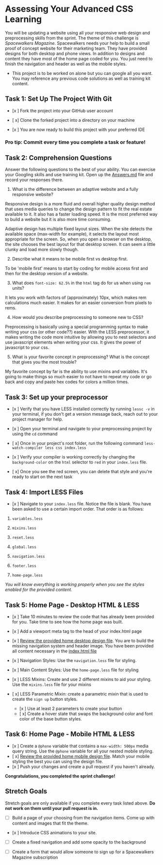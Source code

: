 # Assessing Your Advanced CSS Learning

You will be updating a website using all your responsive web design and preprocessing skills from the sprint. The theme of this challenge is _Spacewalkers Magazine_. Spacewalkers needs your help to build a small proof of concept website for their marketing team. They have provided designs for both desktop and phone views. In addition to designs and content they have most of the home page coded for you. You just need to finish the navigation and header as well as the mobile styles.

* This project is to be worked on alone but you can google all you want. You may reference any previous code solutions as well as training kit content.  

## Task 1: Set Up The Project With Git

* [x ] Fork the project into your GitHub user account

* [ x] Clone the forked project into a directory on your machine

* [x ] You are now ready to build this project with your preferred IDE

### Pro tip: Commit every time you complete a task or feature!

## Task 2: Comprehension Questions

Answer the following questions to the best of your ability. You can exercise your Googling skills and use training kit. Open up the [Answers.md](Answers.md) file and record your responses there.

1. What is the difference between an adaptive website and a fully responsive website?

Responsive design is a more fluid and overall higher quality design method that uses media queries to change the design pattern to fit the real estate available to it. It also has a faster loading speed. It is the most preferred way to build a website but it is also more time consuming. 

Adaptive design has multiple fixed layout sizes. When the site detects the available space (max-width for example), it selects the layout most appropriate for the screen. So, when you open a browser on the desktop, the site chooses the best layout for that desktop screen. It can seem a little clunky and load more slowly though.

2. Describe what it means to be mobile first vs desktop first.

To be 'mobile first' means to start by coding for mobile access first and then for the desktop version of a website.

3. What does `font-size: 62.5%` in the `html` tag do for us when using `rem` units?

It lets you work with factors of (approximately) 10px, which makes rem calculations much easier. It makes for an easier conversion from pixels to rems. 

4. How would you describe preprocessing to someone new to CSS?

Preprocessing is basically using a special programming syntax to make writing your css (or other code??) easier. With the LESS preprocessor, it makes writing the code more intuitive by allowing you to nest selectors and use javascript elements when writing your css. It gives the power of javascript to your css. 

5. What is your favorite concept in preprocessing? What is the concept that gives you the most trouble?

My favorite concept by far is the ability to use mixins and variables. It's going to make things so much easier to not have to repeat my code or go back and copy and paste hex codes for colors a million times. 

## Task 3: Set up your preprocessor

* [x ] Verify that you have LESS installed correctly by running `lessc -v` in your terminal, if you don't get a version message back, reach out to your project manager for help.

* [x ] Open your terminal and navigate to your preprocessing project by using the `cd` command

* [ x] Once in your project's root folder, run the following command `less-watch-compiler less css index.less`

* [x ] Verify your compiler is working correctly by changing the `background-color` on the `html` selector to `red` in your `index.less` file.

* [ x] Once you see the red screen, you can delete that style and you're ready to start on the next task

## Task 4: Import LESS Files

* [x ] Navigate to your `index.less` file. Notice the file is blank. You have been asked to use a certain import order. That order is as follows:

1.  `variables.less`

2.  `mixins.less`

3.  `reset.less`

4.  `global.less`

5.  `navigation.less`

6.  `footer.less`

7.  `home-page.less`

_You will know everything is working properly when you see the styles enabled for the provided content._  

## Task 5: Home Page - Desktop HTML & LESS

* [x ] Take 10 minutes to review the code that has already been provided for you. Take time to see how the home page was built.

* [x ] Add a viewport meta tag to the head of your index.html page

* [x ] [Review the provided home desktop design file](design-files/home-desktop.png). You are to build the missing navigation system and header image. You have been provided all content necessary in the [index.html file](index.html)

* [x ] Navigation Styles: Use the `navigation.less` file for styling.

* [x ] Main Content Styles: Use the `home-page.less` file for styling

* [x ] LESS Mixins: Create and use 2 different mixins to aid your styling. Use the `mixins.less` file for your mixins

* [ x] LESS Parametric Mixin: create a parametric mixin that is used to create the `sign up` button styles.
	* [x ]  Use at least 2 parameters to create your button
	* [ x] Create a hover state that swaps the background color and font color of the base button styles.

## Task 6: Home Page - Mobile HTML & LESS

* [x ] Create a `@phone` variable that contains a `max-width: 500px` media query string. Use the `@phone` variable for all your nested mobile styling.
* [ x] [Review the provided home mobile design file](design-files/home-mobile.png). Match your mobile styling the best you can using the design file.
* [x ] Push your changes and create a pull request if you haven't already.   

**Congratulations, you completed the sprint challenge!**

## Stretch Goals

Stretch goals are only available if you complete every task listed above. **Do not work on them until your pull request is in.**

* [ ] Build a page of your choosing from the navigation items. Come up with content and images that fit the theme.

* [x ] Introduce CSS animations to your site.

* [ ] Create a fixed navigation and add some opacity to the background

* [ ] Create a form that would allow someone to sign up for a Spacewalkers Magazine subscription